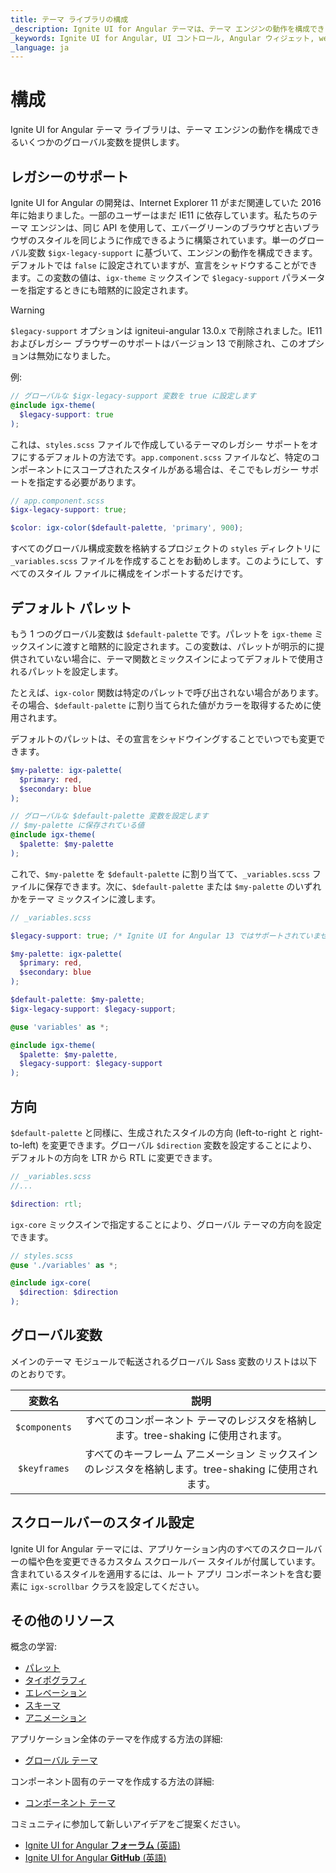 ```yaml
---
title: テーマ ライブラリの構成
_description: Ignite UI for Angular テーマは、テーマ エンジンの動作を構成できるいくつかのグローバル変数を提供します。
_keywords: Ignite UI for Angular, UI コントロール, Angular ウィジェット, web ウィジェット, UI ウィジェット, Angular, ネイティブ Angular コンポーネント スイート, ネイティブ Angular コントロール, ネイティブ Angular コンポーネント ライブラリ, ネイティブ Angular コンポーネント, Angular Theming コンポーネント, Angular Theming
_language: ja
---
```


# 構成

<div class="highlight">Ignite UI for Angular テーマ ライブラリは、テーマ エンジンの動作を構成できるいくつかのグローバル変数を提供します。</div>
<div class="divider"></div>

## レガシーのサポート

Ignite UI for Angular の開発は、Internet Explorer 11 がまだ関連していた 2016 年に始まりました。一部のユーザーはまだ IE11 に依存しています。私たちのテーマ エンジンは、同じ API を使用して、エバーグリーンのブラウザと古いブラウザのスタイルを同じように作成できるように構築されています。単一のグローバル変数 `$igx-legacy-support` に基づいて、エンジンの動作を構成できます。デフォルトでは `false` に設定されていますが、宣言をシャドウすることができます。この変数の値は、`igx-theme` ミックスインで `$legacy-support` パラメーターを指定するときにも暗黙的に設定されます。

> [!WARNING]
> `$legacy-support` オプションは igniteui-angular 13.0.x で削除されました。IE11 およびレガシー ブラウザーのサポートはバージョン 13 で削除され、このオプションは無効になりました。

例:

```scss
// グローバルな $igx-legacy-support 変数を true に設定します
@include igx-theme(
  $legacy-support: true
);
```

これは、`styles.scss` ファイルで作成しているテーマのレガシー サポートをオフにするデフォルトの方法です。`app.component.scss` ファイルなど、特定のコンポーネントにスコープされたスタイルがある場合は、そこでもレガシー サポートを指定する必要があります。

```scss
// app.component.scss
$igx-legacy-support: true;

$color: igx-color($default-palette, 'primary', 900);
```

すべてのグローバル構成変数を格納するプロジェクトの `styles` ディレクトリに `_variables.scss` ファイルを作成することをお勧めします。このようにして、すべてのスタイル ファイルに構成をインポートするだけです。

## デフォルト パレット

もう 1 つのグローバル変数は `$default-palette` です。パレットを `igx-theme` ミックスインに渡すと暗黙的に設定されます。この変数は、パレットが明示的に提供されていない場合に、テーマ関数とミックスインによってデフォルトで使用されるパレットを設定します。

たとえば、`igx-color` 関数は特定のパレットで呼び出されない場合があります。その場合、`$default-palette` に割り当てられた値がカラーを取得するために使用されます。

デフォルトのパレットは、その宣言をシャドウイングすることでいつでも変更できます。

```scss
$my-palette: igx-palette(
  $primary: red, 
  $secondary: blue
);

// グローバルな $default-palette 変数を設定します
// $my-palette に保存されている値
@include igx-theme(
  $palette: $my-palette
);
```

これで、`$my-palette` を `$default-palette` に割り当てて、`_variables.scss` ファイルに保存できます。次に、`$default-palette` または `$my-palette` のいずれかをテーマ ミックスインに渡します。

```scss
// _variables.scss

$legacy-support: true; /* Ignite UI for Angular 13 ではサポートされていません */

$my-palette: igx-palette(
  $primary: red, 
  $secondary: blue
);

$default-palette: $my-palette;
$igx-legacy-support: $legacy-support;
```

```scss
@use 'variables' as *;

@include igx-theme(
  $palette: $my-palette,
  $legacy-support: $legacy-support
);
```

## 方向

`$default-palette` と同様に、生成されたスタイルの方向 (left-to-right と right-to-left) を変更できます。グローバル `$direction` 変数を設定することにより、デフォルトの方向を LTR から RTL に変更できます。


```scss
// _variables.scss
//...

$direction: rtl;
```

`igx-core` ミックスインで指定することにより、グローバル テーマの方向を設定できます。

```scss
// styles.scss
@use './variables' as *;

@include igx-core(
  $direction: $direction
);
```

## グローバル変数

メインのテーマ モジュールで転送されるグローバル Sass 変数のリストは以下のとおりです。

| 変数名 | 説明                                                                 |
|:-------------:|:---------------------------------------------------------------------------:|
| `$components` | すべてのコンポーネント テーマのレジスタを格納します。tree-shaking に使用されます。            |
| `$keyframes`  | すべてのキーフレーム アニメーション ミックスインのレジスタを格納します。tree-shaking に使用されます。  |

## スクロールバーのスタイル設定

Ignite UI for Angular テーマには、アプリケーション内のすべてのスクロールバーの幅や色を変更できるカスタム スクロールバー スタイルが付属しています。含まれているスタイルを適用するには、ルート アプリ コンポーネントを含む要素に `igx-scrollbar` クラスを設定してください。

<div class="divider"></div>

## その他のリソース
概念の学習:

* [パレット](./palettes.md)
* [タイポグラフィ](./typography.md)
* [エレベーション](./elevations.md)
* [スキーマ](./schemas.md)
* [アニメーション](./animations.md)

アプリケーション全体のテーマを作成する方法の詳細:
* [グローバル テーマ](./global-themes.md)

コンポーネント固有のテーマを作成する方法の詳細:
* [コンポーネント テーマ](./component-themes.md)

コミュニティに参加して新しいアイデアをご提案ください。

* [Ignite UI for Angular **フォーラム** (英語)](https://www.infragistics.com/community/forums/f/ignite-ui-for-angular)
* [Ignite UI for Angular **GitHub** (英語)](https://github.com/IgniteUI/igniteui-angular)
